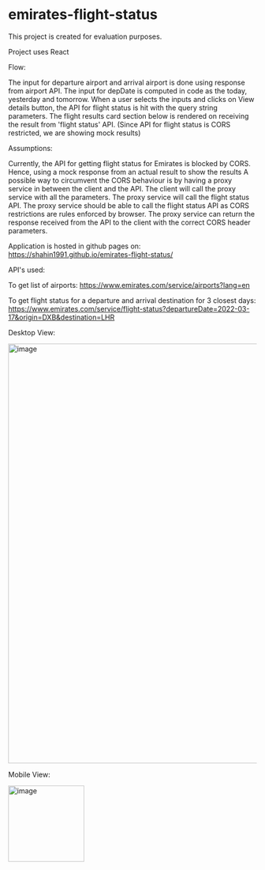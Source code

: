 # emirates-flight-status

This project is created for evaluation purposes.

Project uses React

Flow:

The input for departure airport and arrival airport is done using response from airport API.
The input for depDate is computed in code as the today, yesterday and tomorrow. 
When a user selects the inputs and clicks on View details button, the API for flight status is hit with the query string parameters. The flight results card section below is rendered on receiving the result from 'flight status' API. (Since API for flight status is CORS restricted, we are showing mock results)


Assumptions:

Currently, the API for getting flight status for Emirates is blocked by CORS. Hence, using a mock response from an actual result to show the results
A possible way to circumvent the CORS behaviour is by having a proxy service in between the client and the API. The client will call the proxy service with all the parameters. The proxy service will call the flight status API. The proxy service should be able to call the flight status API as CORS restrictions are rules enforced by browser. The proxy service can return the response received from the API to the client with the correct CORS header parameters.

Application is hosted in github pages on:
https://shahin1991.github.io/emirates-flight-status/


API's used:

To get list of airports:
https://www.emirates.com/service/airports?lang=en

To get flight status for a departure and arrival destination for 3 closest days:
https://www.emirates.com/service/flight-status?departureDate=2022-03-17&origin=DXB&destination=LHR

Desktop View:

<img width="849" alt="image" src="https://user-images.githubusercontent.com/31946584/159186027-25702597-4ddd-4bb7-861f-d5b2edb8b40a.png">

Mobile View:

<img width="154" alt="image" src="https://user-images.githubusercontent.com/31946584/159186104-ee4e256e-010b-4cc9-8007-9b031dc07892.png">
